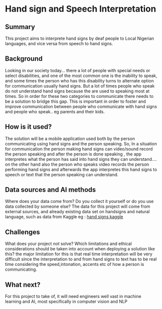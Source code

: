 # Hand sign and Speech Interpretation

## Summary
This project aims to interprete hand signs by deaf people to Local Nigerian languages, and vice versa from speech to hand signs.

## Background

Looking in our society today... there a lot of people with special needs or select disabilities, and one of the most common one is the inability to speak, and some times the person who has this disability turns to alternate option for communication usually hand signs. But a lot of times people who speak do not understand hand signs because the are used to speaking most at times. So in order for these two categories to communicate there needs to be a solution to bridge this gap. This is important in order to foster and improve communication between people who communicate with hand signs and people who speak.. eg parents and their kids. 


## How is it used?

The solution will be a mobile application used both by the person communicating using hand signs and the person speaking. So, In a situation for communication the person making hand signs can video/sound record the person speaking and after the person is done speaking , the app interpretes what the person has said into hand signs they can understand.... on the other hand also the person who speaks video records the person performing hand signs and afterwards the app interpretes this hand signs to speech or text that the person speaking can understand.


## Data sources and AI methods
Where does your data come from? Do you collect it yourself or do you use data collected by someone else?
The data for this project will come from external sources, and already existing data set on handsigns and natural language, such as data from Kaggle eg :
[hand signs kaggle](https://www.kaggle.com/datasets/jeyasrisenthil/hand-signs-asl-hand-sign-data)


## Challenges

What does your project _not_ solve? Which limitations and ethical considerations should be taken into account when deploying a solution like this?
the major limitation for this is that real time interpretation will be very difficult since the interpretation to and from hand signs to text has to be real time considering the speed,intonation, accents etc of how a person is communicating.

## What next?

For this project to take of, it will need engineers well vast in machine learning and AI, most specifically in computer vision and NLP


